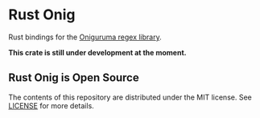 # Rust Onig

Rust bindings for the [Oniguruma regex library][Onig_wiki].

**This crate is still under development at the moment.**

## Rust Onig is Open Source

The contents of this repository are distributed under the MIT license. See [LICENSE](LICENSE.md) for more details.

 [Onig_wiki]: https://en.wikipedia.org/wiki/Oniguruma
